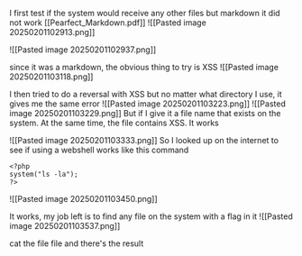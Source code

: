 I first test if the system would receive any other files but markdown it did not work
[[Pearfect_Markdown.pdf]]
![[Pasted image 20250201102913.png]]

![[Pasted image 20250201102937.png]]

since it was a markdown, the obvious thing to try is XSS
![[Pasted image 20250201103118.png]]

I then tried to do a reversal with XSS but no matter what directory I use, it gives me the same error
![[Pasted image 20250201103223.png]]
![[Pasted image 20250201103229.png]]
But if I give it a file name that exists on the system. At the same time, the file contains XSS. It works

![[Pasted image 20250201103333.png]]
So I looked up on the internet to see if using a webshell works like this command
```
<?php 
system("ls -la"); 
?>
```

![[Pasted image 20250201103450.png]]

It works, my job left is to find any file on the system with a flag in it
![[Pasted image 20250201103537.png]]

cat the file file and there's the result